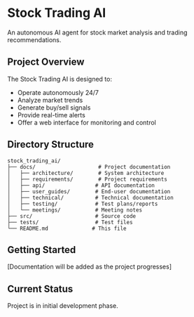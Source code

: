 # Stock Trading AI

An autonomous AI agent for stock market analysis and trading recommendations.

## Project Overview
The Stock Trading AI is designed to:
- Operate autonomously 24/7
- Analyze market trends
- Generate buy/sell signals
- Provide real-time alerts
- Offer a web interface for monitoring and control

## Directory Structure
```
stock_trading_ai/
├── docs/                    # Project documentation
│   ├── architecture/        # System architecture
│   ├── requirements/        # Project requirements
│   ├── api/                # API documentation
│   ├── user_guides/        # End-user documentation
│   ├── technical/          # Technical documentation
│   ├── testing/            # Test plans/reports
│   └── meetings/           # Meeting notes
├── src/                    # Source code
├── tests/                  # Test files
└── README.md              # This file
```

## Getting Started
[Documentation will be added as the project progresses]

## Current Status
Project is in initial development phase.

